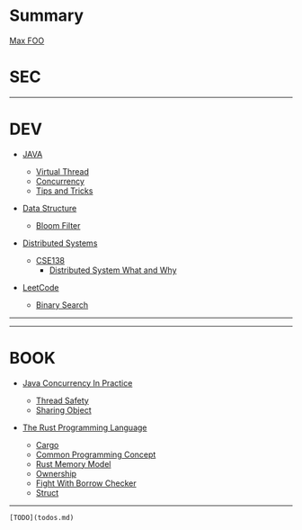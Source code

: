 # Summary

[Max FOO](./maxfoo/maxfoo.md)

# SEC

---

# DEV

- [JAVA](./dev/java/java.md)
    - [Virtual Thread](dev/java/virtual-thread/virtual-thread.md)
    - [Concurrency](./dev/java/java-concurrency.md)
    - [Tips and Tricks](./dev/java/tips_and_tricks/tips_and_tricks.md)

- [Data Structure](./dev/data-structure/data-structure.md)
    - [Bloom Filter](./dev/data-structure/bloom-filter/bloom-filter.md)

- [Distributed Systems](./dev/distributed-systems/distributed-system.md)
    - [CSE138](./dev/distributed-systems/cse138/cse138.md)
        - [Distributed System What and Why](./dev/distributed-systems/cse138/distributed-system-what-and-why/distributed-system-what-and-why.md)

- [LeetCode](./dev/leetcode/leetcode.md)
    - [Binary Search](./dev/leetcode/binary-search.md)

---

[//]: # (# OPS)

[//]: # ()

[//]: # (- [Linux]&#40;./ops/linux/linux.md&#41;)

---

# BOOK

[//]: # (- [Programming Concurrency on the JVM]&#40;empty.md&#41;)

[//]: # (    - [Overview]&#40;./book/programming-concurrency-on-the-jvm/overview.md&#41;)

[//]: # (    - [Strategies For Concurrency]&#40;./book/programming-concurrency-on-the-jvm/strategies-for-concurrency.md&#41;)

- [Java Concurrency In Practice](./book/java-concurrency-in-practice/java-concurrency-in-practice.md)
    - [Thread Safety](./book/java-concurrency-in-practice/thread_safety.md)
    - [Sharing Object](./book/java-concurrency-in-practice/sharing_object.md)

- [The Rust Programming Language](./book/the-rust-programming-language/the-rust-programming-language.md)
    - [Cargo](./book/the-rust-programming-language/cargo.md)
    - [Common Programming Concept](book/the-rust-programming-language/common-programming-concept.md)
    - [Rust Memory Model](book/the-rust-programming-language/rust-memory-model.md)
    - [Ownership](book/the-rust-programming-language/ownership/ownership.md)
    - [Fight With Borrow Checker](book/the-rust-programming-language/fight-with-borrow-checker.md)
    - [Struct](book/the-rust-programming-language/struct.md)

---

    [TODO](todos.md)